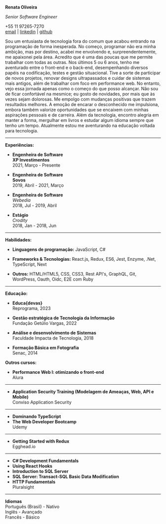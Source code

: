 **Renata Oliveira**

*Senior Software Engineer*

+55 11 97265-7270  
[email](renatabels@gmail.com) | [linkedin](https://www.linkedin.com/in/rnataoliveira/)
 | [github](https://github.com/rnataoliveira/)  

Sou um entusiasta de tecnologia fora do comum que acabou entrando na programação de forma inesperada. No começo, programar não era minha ambição, mas por destino, acabei me envolvendo e, surpreendentemente, me apaixonei pela área. Acredito que é uma das poucas que me permite trabalhar com todas as outras.
Nos últimos 5 ou 6 anos, tenho me aventurado entre o front-end e o back-end, desempenhando diversos papéis na codificação, testes e gestão situacional. Tive a sorte de participar de novos projetos, renovar designs ultrapassados e cuidar de sistemas mais antigos, além de trabalhar com foco em performance web. No entanto, vejo essa jornada apenas como o começo do que posso alcançar.
Não sou de ficar confortável na mesmice; eu gosto de novidades, por mais que às vezes sejam dolorosas. Me empolgo com mudanças positivas que trazem resultados melhores. A emoção de encarar o desconhecido me impulsiona, embora também valorize oportunidades que se encaixem com minhas aspirações pessoais e de carreira.
Além da tecnologia, encontro alegria em manter a forma, mergulhar em livros e estudar algum idioma sempre que tenho um tempo.
Atualmente estou me aventurando na educação voltada para tecnologia.  

----
**Experiências:**
- **Engenheira de Software**  
**XP Investimentos**  
2021, Março - Presente

- **Engenheira de Software**  
**Sovos**  
2019, Abril - 2021, Março

- **Engenheira de Software**  
*Webedia*  
2018, Jul - 2019, Abril  

- **Estágio**  
*Crodity*  
2018, Jan - 2018, Jun

-----

**Habilidades:**

- **Linguagens de programação:** JavaScript, C#

- **Frameworks & Tecnologias:** React.js, Redux, ES6, Jest, Enzyme, .Net, TypeScript, Next

- **Outros:** HTML/HTML5, CSS, CSS3, Rest API's, GraphQL, Git, WordPress, Oauth, Oidc, E2E com Ruby

---- 

**Educação:**  

- **Educa{devas}**  
Reprograma, 2023  

- **Gestão estratégica de Tecnologia da Informação**  
Fundação Getúlio Vargas, 2022

- **Análise e desenvolvimento de Sistemas**  
Faculdade Impacta de Tecnologia, 2018

- **Formação Básica em Fotografia**  
Senac, 2014

**Outros cursos:**  

- **Performance Web I: otimizando o front-end**  
Alura  

---  

- **Application Security Training (Modelagem de Ameaças, Web, API e Mobile)**  
Conviso Application Security  

---  

- **Dominando TypeScript**  
- **The Web Developer Bootcamp**  
Udemy  

---  

- **Getting Started with Redux**  
Egghead.io  

---  

- **C# Development Fundamentals**  
- **Using React Hooks**  
- **Introduction to SQL Server** 
- **SQL Server: Transact-SQL Basic Data Modification**  
- **HTTP Fundamentals**  
Pluralsight 

---  

**Idiomas**  
Português (Brasil) - Nativo  
Inglês - Avançado  
Francês - Básico  
